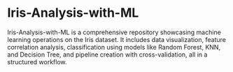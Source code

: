 # Iris-Analysis-with-ML
Iris-Analysis-with-ML is a comprehensive repository showcasing machine learning operations on the Iris dataset. It includes data visualization, feature correlation analysis, classification using models like Random Forest, KNN, and Decision Tree,  and pipeline creation with cross-validation, all in a structured workflow.
